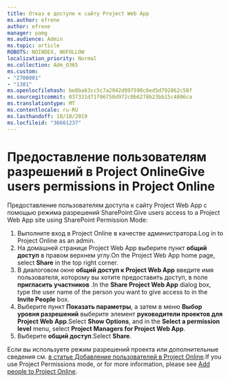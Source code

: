 ```yaml
---
title: Отказ в доступе к сайту Project Web App
ms.author: efrene
author: efrene
manager: pamg
ms.audience: Admin
ms.topic: article
ROBOTS: NOINDEX, NOFOLLOW
localization_priority: Normal
ms.collection: Adm_O365
ms.custom:
- "2700001"
- "1381"
ms.openlocfilehash: be8ba63cc5c7a2042d997598c6ed5d792862c58f
ms.sourcegitcommit: 037331d71f06750d972c0b6278b23bb15c4806ca
ms.translationtype: MT
ms.contentlocale: ru-RU
ms.lasthandoff: 10/18/2019
ms.locfileid: "36661237"
---
```

# <a name="give-users-permissions-in-project-online"></a><span data-ttu-id="dc704-102">Предоставление пользователям разрешений в Project Online</span><span class="sxs-lookup"><span data-stu-id="dc704-102">Give users permissions in Project Online</span></span>

<span data-ttu-id="dc704-103">Предоставление пользователям доступа к сайту Project Web App с помощью режима разрешений SharePoint:</span><span class="sxs-lookup"><span data-stu-id="dc704-103">Give users access to a Project Web App site using SharePoint Permission Mode:</span></span>

1. <span data-ttu-id="dc704-104">Выполните вход в Project Online в качестве администратора.</span><span class="sxs-lookup"><span data-stu-id="dc704-104">Log in to Project Online as an admin.</span></span>
2. <span data-ttu-id="dc704-105">На домашней странице Project Web App выберите пункт **общий доступ** в правом верхнем углу.</span><span class="sxs-lookup"><span data-stu-id="dc704-105">On the Project Web App home page, select **Share** in the top right corner.</span></span>
3. <span data-ttu-id="dc704-106">В диалоговом окне **общий доступ к Project Web App** введите имя пользователя, которому вы хотите предоставить доступ, в поле **пригласить участников** .</span><span class="sxs-lookup"><span data-stu-id="dc704-106">In the **Share Project Web App** dialog box, type the user name of the person you want to give access to in the **Invite People** box.</span></span>
4. <span data-ttu-id="dc704-107">Выберите пункт **Показать параметры**, а затем в меню **Выбор уровня разрешений** выберите элемент **руководители проектов для Project Web App**.</span><span class="sxs-lookup"><span data-stu-id="dc704-107">Select **Show Options**, and in the **Select a permission level** menu, select **Project Managers for Project Web App**.</span></span>
5. <span data-ttu-id="dc704-108">Выберите **общий доступ**.</span><span class="sxs-lookup"><span data-stu-id="dc704-108">Select **Share**.</span></span>

<span data-ttu-id="dc704-109">Если вы используете режим разрешений проекта или дополнительные сведения см. [в статье Добавление пользователей в Project Online](https://docs.microsoft.com/projectonline/step-2-add-people-to-project-online).</span><span class="sxs-lookup"><span data-stu-id="dc704-109">If you use Project Permissions mode, or for more information, please see [Add people to Project Online](https://docs.microsoft.com/projectonline/step-2-add-people-to-project-online).</span></span>
